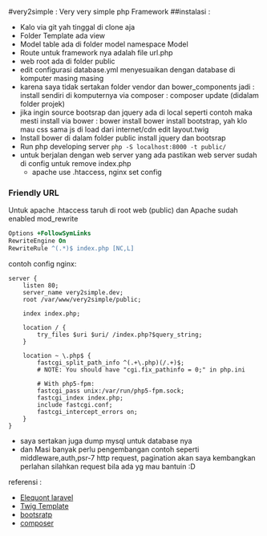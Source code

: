 #very2simple : Very very simple php Framework
##instalasi :
- Kalo via git yah tinggal di clone aja
- Folder Template ada view
- Model table ada di folder model namespace Model
- Route untuk framework nya adalah file url.php 
- web root ada di folder public
- edit configurasi database.yml menyesuaikan dengan database di komputer masing masing
- karena saya tidak sertakan folder vendor dan bower_components jadi :
  install sendiri di komputernya via composer : composer update (didalam folder projek)
- jika ingin source bootsrap dan jquery ada di local seperti contoh maka mesti install via bower :
  bower install bower install bootstrap, yah klo mau css sama js di load dari internet/cdn edit 
  layout.twig 	
- Install bower di dalam folder public install jquery dan bootsrap
- Run php developing server ``` php -S localhost:8000 -t public/ ```
- untuk berjalan dengan web server yang ada pastikan web server sudah di config untuk remove index.php
  - apache use .htaccess, nginx set config 
### Friendly URL

Untuk apache .htaccess taruh di root web (public) dan Apache sudah enabled mod_rewrite

```apache
Options +FollowSymLinks
RewriteEngine On
RewriteRule ^(.*)$ index.php [NC,L]
```

contoh config nginx:

```nginx
server {
	listen 80;
	server_name very2simple.dev;
	root /var/www/very2simple/public;

	index index.php;

	location / {
		try_files $uri $uri/ /index.php?$query_string;
	}

	location ~ \.php$ {
		fastcgi_split_path_info ^(.+\.php)(/.+)$;
		# NOTE: You should have "cgi.fix_pathinfo = 0;" in php.ini

		# With php5-fpm:
		fastcgi_pass unix:/var/run/php5-fpm.sock;
		fastcgi_index index.php;
		include fastcgi.conf;
		fastcgi_intercept_errors on;
	}
}
```  


- saya sertakan juga dump mysql untuk database nya
- dan Masi banyak perlu pengembangan contoh seperti middleware,auth,psr-7 http request, pagination akan saya kembangkan perlahan silahkan request bila ada yg mau bantuin :D

referensi :
* [Elequont laravel](https://laravel.com/docs/5.3/eloquent)
* [Twig Template](twig.sensiolabs.org/documentation)
* [bootsratp](getbootstrap.com/getting-started/)
* [composer](https://getcomposer.org/)
